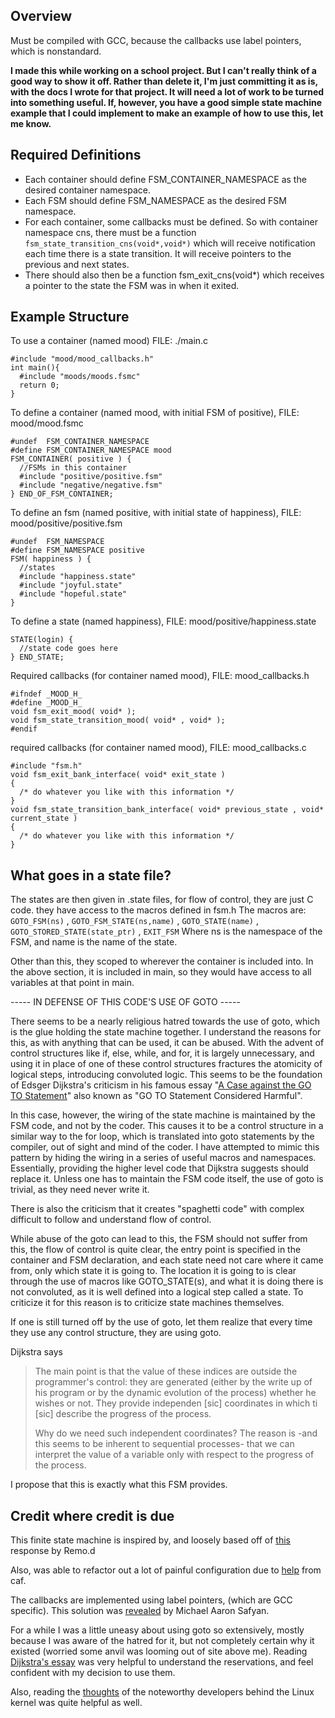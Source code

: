 Overview
--------

Must be compiled with GCC, because the callbacks use label pointers, which is nonstandard.

**I made this while working on a school project. But I can't really think of a good way to show it off. Rather than delete it, I'm just committing it as is, with the docs I wrote for that project. It will need a lot of work to be turned into something useful. If, however, you have a good simple state machine example that I could implement to make an example of how to use this, let me know.**


Required Definitions
--------------------

* Each container should define FSM_CONTAINER_NAMESPACE as the desired container namespace. 
* Each FSM should define FSM_NAMESPACE as the desired FSM namespace.
* For each container, some callbacks must be defined. So with container namespace cns, there must be a function `fsm_state_transition_cns(void*,void*)` which will receive notification each time there is a state transition. It will receive pointers to the previous and next states.
* There should also then be a function fsm_exit_cns(void*) which receives a pointer to the state the FSM was in when it exited.



Example Structure
-----------------

To use a container (named mood) FILE: ./main.c

    #include "mood/mood_callbacks.h"
    int main(){
      #include "moods/moods.fsmc"
      return 0;
    }

To define a container (named mood, with initial FSM of positive), FILE: mood/mood.fsmc

    #undef  FSM_CONTAINER_NAMESPACE
    #define FSM_CONTAINER_NAMESPACE mood
    FSM_CONTAINER( positive ) {
      //FSMs in this container
      #include "positive/positive.fsm"
      #include "negative/negative.fsm"
    } END_OF_FSM_CONTAINER;

To define an fsm (named positive, with initial state of happiness), FILE: mood/positive/positive.fsm

    #undef  FSM_NAMESPACE
    #define FSM_NAMESPACE positive
    FSM( happiness ) {
      //states
      #include "happiness.state"
      #include "joyful.state"
      #include "hopeful.state"
    }

To define a state (named happiness), FILE: mood/positive/happiness.state

    STATE(login) {
      //state code goes here
    } END_STATE;

Required callbacks (for container named mood), FILE: mood_callbacks.h

    #ifndef _MOOD_H_
    #define _MOOD_H_
    void fsm_exit_mood( void* );
    void fsm_state_transition_mood( void* , void* );
    #endif

required callbacks (for container named mood), FILE: mood_callbacks.c

    #include "fsm.h"
    void fsm_exit_bank_interface( void* exit_state )
    { 
      /* do whatever you like with this information */ 
    }
    void fsm_state_transition_bank_interface( void* previous_state , void* current_state )
    { 
      /* do whatever you like with this information */  
    }
    


What goes in a state file?
--------------------------

The states are then given in .state files, for flow of control, they are just C code. they have access to the macros defined in fsm.h
The macros are:
`GOTO_FSM(ns)` , `GOTO_FSM_STATE(ns,name)` , `GOTO_STATE(name)` , `GOTO_STORED_STATE(state_ptr)` , `EXIT_FSM`
Where ns is the namespace of the FSM, and name is the name of the state.

Other than this, they scoped to wherever the container is included into. In the above section, it is included in main, so they would have access to all variables at that point in main. 



----- IN DEFENSE OF THIS CODE'S USE OF GOTO -----

There seems to be a nearly religious hatred towards the use of goto, which is the glue holding the state machine together. I understand the reasons for this, as with anything that can be used, it can be abused. With the advent of control structures like if, else, while, and for, it is largely unnecessary, and using it in place of one of these control structures fractures the atomicity of logical steps, introducing convoluted logic. This seems to be the foundation of Edsger Dijkstra's criticism in his famous essay "[A Case against the GO TO Statement](http://www.cs.utexas.edu/users/EWD/ewd02xx/EWD215.PDF)" also known as "GO TO Statement Considered Harmful". 

In this case, however, the wiring of the state machine is maintained by the FSM code, and not by the coder. This causes it to be a control structure in a similar way to the for loop, which is translated into goto statements by the compiler, out of sight and mind of the coder. I have attempted to mimic this pattern by hiding the wiring in a series of useful macros and namespaces. Essentially, providing the higher level code that Dijkstra suggests should replace it. Unless one has to maintain the FSM code itself, the use of goto is trivial, as they need never write it.

There is also the criticism that it creates "spaghetti code" with complex difficult to follow and understand flow of control. 

While abuse of the goto can lead to this, the FSM should not suffer from this, the flow of control is quite clear, the entry point is specified in the container and FSM declaration, and each state need not care where it came from, only which state it is going to. The location it is going to is clear through the use of macros like GOTO_STATE(s), and what it is doing there is not convoluted, as it is well defined into a logical step called a state. To criticize it for this reason is to criticize state machines themselves.

If one is still turned off by the use of goto, let them realize that every time they use any control structure, they are using goto.

Dijkstra says

> The main point is that the value of these indices are outside the programmer's control: 
> they are generated (either by the write up of his program or by the dynamic evolution of
> the process) whether he wishes or not. They provide independen [sic] coordinates in which
> ti [sic] describe the progress of the process.
> 
> Why do we need such independent coordinates? The reason is -and this seems to be inherent
> to sequential processes- that we can interpret the value of a variable only with respect
> to the progress of the process.

I propose that this is exactly what this FSM provides.



Credit where credit is due
--------------------------

This finite state machine is inspired by, and loosely based off of [this](http://stackoverflow.com/questions/132241/hidden-features-of-c) response by Remo.d

Also, was able to refactor out a lot of painful configuration due to [help](http://stackoverflow.com/questions/1767683/c-programming-preprocessor-macros-as-tokens) from caf.

The callbacks are implemented using label pointers, (which are GCC specific). This solution was [revealed](http://stackoverflow.com/questions/1777990/c-programming-address-of-a-label) by Michael Aaron Safyan.

For a while I was a little uneasy about using goto so extensively, mostly because I was aware of the hatred for it, but not completely certain why it existed (worried some anvil was looming out of site above me). Reading [Dijkstra's essay](http://www.cs.utexas.edu/users/EWD/ewd02xx/EWD215.PDF) was very helpful to understand the reservations, and feel confident with my decision to use them.

Also, reading the [thoughts](http://kerneltrap.org/node/553/2131) of the noteworthy developers behind the Linux kernel was quite helpful as well.
